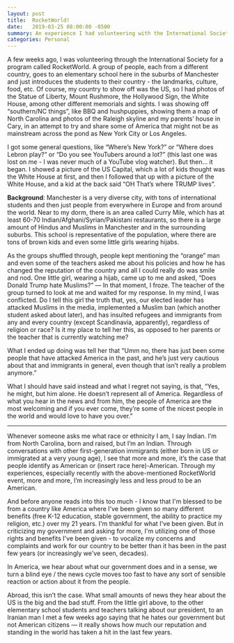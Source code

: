 ```yaml
---
layout: post
title:  RocketWorld!
date:   2019-03-25 08:00:00 -0500
summary: An experience I had volunteering with the International Society and reflections on my feelings of identity as an American.
categories: Personal
---
```


A few weeks ago, I was volunteering through the International Society for a program called RocketWorld. A group of people, each from a different country, goes to an elementary school here in the suburbs of Manchester and just introduces the students to their country - the landmarks, culture, food, etc. Of course, my country to show off was the US, so I had photos of the Statue of Liberty, Mount Rushmore, the Hollywood Sign, the White House, among other different memorials and sights. I was showing off “southern/NC things”, like BBQ and hushpuppies, showing them a map of North Carolina and photos of the Raleigh skyline and my parents’ house in Cary, in an attempt to try and share some of America that might not be as mainstream across the pond as New York City or Los Angeles.

I got some general questions, like “Where’s New York?” or “Where does Lebron play?” or “Do you see YouTubers around a lot?” (this last one was lost on me - I was never much of a YouTube vlog watcher). But then… it began. I showed a picture of the US Capital, which a lot of kids thought was the White House at first, and then I followed that up with a picture of the White House, and a kid at the back said “OH That’s where TRUMP lives”.

**Background**: Manchester is a very diverse city, with tons of international students and then just people from everywhere in Europe and from around the world. Near to my dorm, there is an area called Curry Mile, which has at least 60-70 Indian/Afghani/Syrian/Pakistani restaurants, so there is a large amount of Hindus and Muslims in Manchester and in the surrounding suburbs. This school is representative of the population, where there are tons of brown kids and even some little girls wearing hijabs.

As the groups shuffled through, people kept mentioning the “orange” man and even some of the teachers asked me about his policies and how he has changed the reputation of the country and all I could really do was smile and nod. One little girl, wearing a hijab, came up to me and asked, “Does Donald Trump hate Muslims?” — In that moment, I froze. The teacher of the group turned to look at me and waited for my response.  In my mind, I was conflicted. Do I tell this girl the truth that, yes, our elected leader has attacked Muslims in the media, implemented a Muslim ban (which another student asked about later), and has insulted refugees and immigrants from any and every country (except Scandinavia, apparently), regardless of religion or race? Is it my place to tell her this, as opposed to her parents or the teacher that is currently watching me?

What I ended up doing was tell her that “Umm no, there has just been some people that have attacked America in the past, and he’s just very cautious about that and immigrants in general, even though that isn’t really a problem anymore.”

What I should have said instead and what I regret not saying, is that, “Yes, he might, but him alone. He doesn’t represent all of America. Regardless of what you hear in the news and from him, the people of America are the most welcoming and if you ever come, they’re some of the nicest people in the world and would love to have you over.”

___

Whenever someone asks me what race or ethnicity I am, I say Indian. I’m from North Carolina, born and raised, but I’m an Indian.
Through conversations with other first-generation immigrants (either born in US or immigrated at a very young age), I see that more and more, it’s the case that people identify as American or (insert race here)-American. Through my experiences, especially recently with the above-mentioned RocketWorld event, more and more, I’m increasingly less and less proud to be an American.

And before anyone reads into this too much - I know that I'm blessed to be from a country like America where I've been given so many different benefits (free K-12 education, stable government, the ability to practice my religion, etc.) over my 21 years. I'm thankful for what I've been given.
But in criticizing my government and asking for more, I'm utilizing one of those rights and benefits I've been given - to vocalize my concerns and complaints and work for our country to be better than it has been in the past few years (or increasingly we've seen, decades).

In America, we hear about what our government does and in a sense, we turn a blind eye / the news cycle moves too fast to have any sort of sensible reaction or action about it from the people.

Abroad, this isn’t the case. What small amounts of news they hear about the US is the big and the bad stuff. From the little girl above, to the other elementary school students and teachers talking about our president, to an Iranian man I met a few weeks ago saying that he hates our government but not American citizens — it really shows how much our reputation and standing in the world has taken a hit in the last few years.
